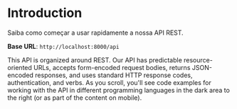 # Introduction

Saiba como começar a usar rapidamente a nossa API REST.

<aside>
    <strong>Base URL</strong>: <code>http://localhost:8000/api</code>
</aside>

This API is organized around REST. Our API has predictable resource-oriented URLs, accepts form-encoded request bodies, returns JSON-encoded responses, and uses standard HTTP response codes, authentication, and verbs. As you scroll, you'll see code examples for working with the API in different programming languages in the dark area to the right (or as part of the content on mobile).

